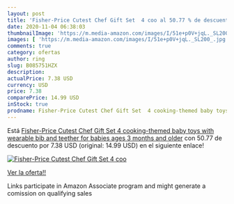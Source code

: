 ```yaml
---
layout: post
title: 'Fisher-Price Cutest Chef Gift Set  4 coo al 50.77 % de descuento'
date: 2020-11-04 06:38:03
thumbnailImage: 'https://m.media-amazon.com/images/I/51e+p0V+jqL._SL200_.jpg'
images: [ 'https://m.media-amazon.com/images/I/51e+p0V+jqL._SL200_.jpg' ]
comments: true
category: ofertas
author: ring
slug: B085751HZX
description:
actualPrice: 7.38 USD
currency: USD
price: 7.38
comparePrice: 14.99 USD
inStock: true
prodname: Fisher-Price Cutest Chef Gift Set  4 cooking-themed baby toys with wearable bib and teether for babies ages 3 months and older
---
```


Está [Fisher-Price Cutest Chef Gift Set  4 cooking-themed baby toys with wearable bib and teether for babies ages 3 months and older](https://www.amazon.com/dp/B085751HZX/?tag=tolees-20) con 50.77 de descuento por 7.38 USD (original: 14.99 USD) en el siguiente enlace!

[![Fisher-Price Cutest Chef Gift Set  4 coo](https://m.media-amazon.com/images/I/51e+p0V+jqL._SL200_.jpg)](https://www.amazon.com/dp/B085751HZX/?tag=tolees-20)

[Ver la oferta!!](https://www.amazon.com/dp/B085751HZX/?tag=tolees-20)

Links participate in Amazon Associate program and might generate a comission on qualifying sales


